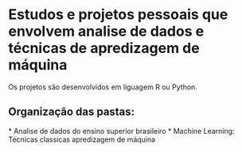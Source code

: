 # Estudos e projetos pessoais que envolvem analise de dados e técnicas de apredizagem de máquina 
Os projetos são desenvolvidos em liguagem R ou Python.

<h2>Organização das pastas:</h2>
* Analise de dados do ensino superior brasileiro 
* Machine Learning: Técnicas classicas apredizagem de máquina 

